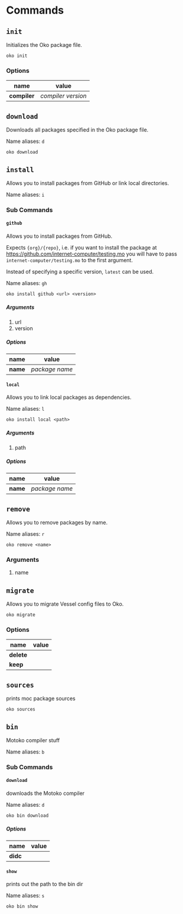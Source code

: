 # Commands

## `init`

Initializes the Oko package file.

```shell
oko init
```

### Options

|name|value|
|---|---|
|**compiler**|*compiler version*|

## `download`

Downloads all packages specified in the Oko package file.

Name aliases: `d`

```shell
oko download
```

## `install`

Allows you to install packages from GitHub or link local directories.

Name aliases: `i`

### Sub Commands

#### `github`

Allows you to install packages from GitHub.

Expects `{org}/{repo}`, i.e. if you want to install the package at https://github.com/internet-computer/testing.mo you will have to pass `internet-computer/testing.mo` to the first argument.

Instead of specifying a specific version, `latest` can be used.

Name aliases: `gh`

```shell
oko install github <url> <version>
```

##### Arguments

1. url
2. version

##### Options

|name|value|
|---|---|
|**name**|*package name*|

#### `local`

Allows you to link local packages as dependencies.

Name aliases: `l`

```shell
oko install local <path>
```

##### Arguments

1. path

##### Options

|name|value|
|---|---|
|**name**|*package name*|

## `remove`

Allows you to remove packages by name.

Name aliases: `r`

```shell
oko remove <name>
```

### Arguments

1. name

## `migrate`

Allows you to migrate Vessel config files to Oko.

```shell
oko migrate
```

### Options

|name|value|
|---|---|
|**delete**||
|**keep**||

## `sources`

prints moc package sources

```shell
oko sources
```

## `bin`

Motoko compiler stuff

Name aliases: `b`

### Sub Commands

#### `download`

downloads the Motoko compiler

Name aliases: `d`

```shell
oko bin download
```

##### Options

|name|value|
|---|---|
|**didc**||

#### `show`

prints out the path to the bin dir

Name aliases: `s`

```shell
oko bin show
```
